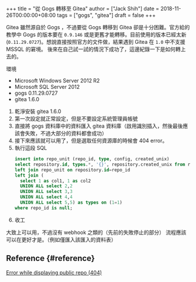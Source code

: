 +++
title = "從 Gogs 轉移至 Gitea"
author = ["Jack Shih"]
date = 2018-11-26T00:00:00+08:00
tags = ["gogs", "gitea"]
draft = false
+++

Gitea 雖然源自於 Gogs ，不過要從 Gogs 轉移到 Gitea 卻是十分困難。官方給的教學中 Gogs 的版本要在 `0.9.146` 或是更舊才能轉移。目前使用的版本已經太新(`0.11.29.0727`)。想說直接按照官方的文件做，結果遇到 Gitea 在 `1.0` 中不支援 MSSQL 的窘境。
後來在自己試一試的情況下成功了，這邊紀錄一下是如何轉上去的。

環境

-   Microsoft Windows Server 2012 R2
-   Microsoft SQL Server 2012
-   gogs 0.11.29.0727
-   gitea 1.6.0

<!--listend-->

1.  乾淨安裝 gitea 1.6.0
2.  第一次設定就正常設定，但是不要設定系統管理員帳號
3.  直接將 gogs 資料庫中的資料匯入 gitea 資料庫（啟用識別插入，然後最後應該會失敗，不過大部分的資料都會成功）
4.  接下來應該就可以用了，但是選取任何資源庫的時候會 404 error。
5.  執行這段 SQL
    ```sql
    insert into repo_unit (repo_id, type, config, created_unix)
    select repository.id, types.*, '{}', repository.created_unix from repository
    left join repo_unit on repository.id=repo_id
    left join (
      select 1 as col1, 1 as col2
      UNION ALL select 2,2
      UNION ALL select 3,3
      UNION ALL select 4,4
      UNION ALL select 5,5) as types on (1=1)
    where repo_id is null;
    ```
6.  收工

大致上可以用，不過沒有 webhook 之類的（先前的失敗停止的部分）
流程應該可以在更好才是。（例如僅匯入該匯入的資料表）


## Reference {#reference}

[Error while displaying public repo (404)](https://github.com/go-gitea/gitea/issues/1794#issuecomment-347831784)

